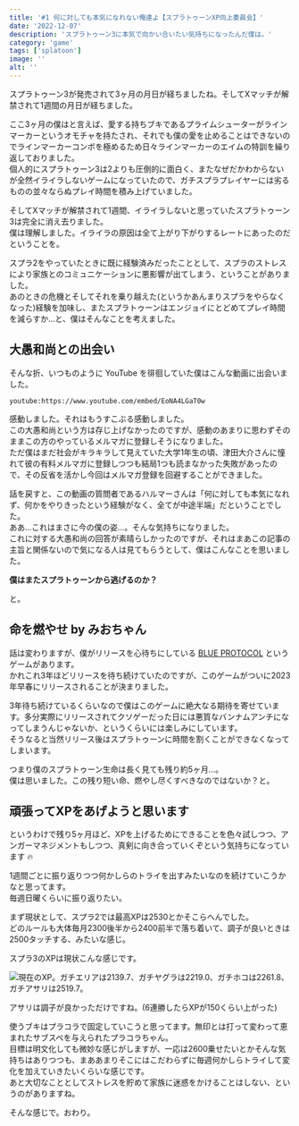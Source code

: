 ```yaml
---
title: '#1 何に対しても本気になれない俺達よ【スプラトゥーンXP向上委員会】'
date: '2022-12-07'
description: 'スプラトゥーン3に本気で向かい合いたい気持ちになったんだ僕は。'
category: 'game'
tags: ['splatoon']
image: ''
alt: ''
---
```


スプラトゥーン3が発売されて3ヶ月の月日が経ちましたね。そしてXマッチが解禁されて1週間の月日が経ちました。

ここ3ヶ月の僕はと言えば、愛する持ちブキであるプライムシューターがラインマーカーというオモチャを持たされ、それでも僕の愛を止めることはできないのでラインマーカーコンボを極めるため日々ラインマーカーのエイムの特訓を繰り返しておりました。  
個人的にスプラトゥーン3は2よりも圧倒的に面白く、またなぜだかわからないが全然イライラしないゲームになっていたので、ガチスプラプレイヤーには劣るものの並々ならぬプレイ時間を積み上げていました。

そしてXマッチが解禁されて1週間、イライラしないと思っていたスプラトゥーン3は完全に消え去りました。  
僕は理解しました。イライラの原因は全て上がり下がりするレートにあったのだということを。

スプラ2をやっていたときに既に経験済みだったこととして、スプラのストレスにより家族とのコミュニケーションに悪影響が出てしまう、ということがありました。  
あのときの危機とそしてそれを乗り越えた(というかあんまりスプラをやらなくなった)経験を加味し、またスプラトゥーンはエンジョイにとどめてプレイ時間を減らすか…と、僕はそんなことを考えました。

## 大愚和尚との出会い

そんな折、いつものように YouTube を徘徊していた僕はこんな動画に出会いました。

`youtube:https://www.youtube.com/embed/EoNA4LGaT0w`

感動しました。それはもうすこぶる感動しました。  
この大愚和尚という方は存じ上げなかったのですが、感動のあまりに思わずそのままこの方のやっているメルマガに登録しそうになりました。  
ただ僕はまだ社会がキラキラして見えていた大学1年生の頃、津田大介さんに憧れて彼の有料メルマガに登録しつつも結局1つも読まなかった失敗があったので、その反省を活かし今回はメルマガ登録を回避することができました。

話を戻すと、この動画の質問者であるハルマーさんは「何に対しても本気になれず、何かをやりきったという経験がなく、全てが中途半端」だということでした。  
ああ…これはまさに今の僕の姿…。そんな気持ちになりました。  
これに対する大愚和尚の回答が素晴らしかったのですが、それはまあこの記事の主旨と関係ないので気になる人は見てもらうとして、僕はこんなことを思いました。

**僕はまたスプラトゥーンから逃げるのか？**

と。

## 命を燃やせ by みおちゃん

話は変わりますが、僕がリリースを心待ちにしている [BLUE PROTOCOL](https://blue-protocol.com/) というゲームがあります。  
かれこれ3年ほどリリースを待ち続けていたのですが、このゲームがついに2023年早春にリリースされることが決まりました。

3年待ち続けているくらいなので僕はこのゲームに絶大なる期待を寄せています。多分実際にリリースされてクソゲーだった日には悪質なバンナムアンチになってしまうんじゃないか、というくらいには楽しみにしています。  
そうなると当然リリース後はスプラトゥーンに時間を割くことができなくなってしまいます。

つまり僕のスプラトゥーン生命は長く見ても残り約5ヶ月…。  
僕は思いました。この残り短い命、燃やし尽くすべきなのではないか？と。

## 頑張ってXPをあげようと思います

というわけで残り5ヶ月ほど、XPを上げるためにできることを色々試しつつ、アンガーマネジメントもしつつ、真剣に向き合っていくぞという気持ちになっています :fire:

1週間ごとに振り返りつつ何かしらのトライを出すみたいなのを続けていこうかなと思ってます。  
毎週日曜くらいに振り返りたい。

まず現状として、スプラ2では最高XPは2530とかそこらへんでした。  
どのルールも大体毎月2300後半から2400前半で落ち着いて、調子が良いときは2500タッチする、みたいな感じ。

スプラ3のXPは現状こんな感じです。

![現在のXP。ガチエリアは2139.7、ガチヤグラは2219.0、ガチホコは2261.8、ガチアサリは2519.7。](/images/blog/2022/12/splatoon-training-001/01.png)

アサリは調子が良かっただけですね。(6連勝したらXPが150くらい上がった)

使うブキはプラコラで固定していこうと思ってます。無印とは打って変わって恵まれたサブスペを与えられたプラコラちゃん。  
目標は明文化しても微妙な感じがしますが、一応は2600乗せたいとかそんな気持ちはありつつも、まああまりそこにはこだわらずに毎週何かしらトライして変化を加えていきたいくらいな感じです。  
あと大切なこととしてストレスを貯めて家族に迷惑をかけることはしない、というのがありますね。

そんな感じで。おわり。
